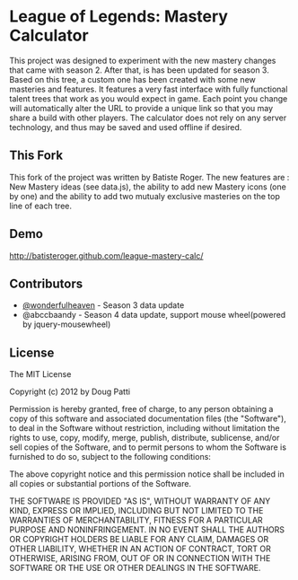 League of Legends:  Mastery Calculator
======================================

This project was designed to experiment with the new mastery changes that came
with season 2. After that, is has been updated for season 3.
Based on this tree, a custom one has been created with some new masteries and features.
It features a very fast interface with fully functional talent trees that work as you would expect in
game. Each point you change will automatically alter the URL to provide a unique
link so that you may share a build with other players. The calculator does not
rely on any server technology, and thus may be saved and used offline if
desired.

This Fork
---------

This fork of the project was written by Batiste Roger.
The new features are : New Mastery ideas (see data.js), the ability to add new Mastery icons (one by one) and the ability to add two mutualy exclusive masteries on the top line of each tree.

Demo
----

<http://batisteroger.github.com/league-mastery-calc/>

Contributors
------------

* [@wonderfulheaven](https://twitter.com/wonderfulheaven) - Season 3 data update
* @abccbaandy - Season 4 data update, support mouse wheel(powered by jquery-mousewheel)

License
-------

The MIT License

Copyright (c) 2012 by Doug Patti

Permission is hereby granted, free of charge, to any person obtaining a copy
of this software and associated documentation files (the "Software"), to deal
in the Software without restriction, including without limitation the rights
to use, copy, modify, merge, publish, distribute, sublicense, and/or sell
copies of the Software, and to permit persons to whom the Software is
furnished to do so, subject to the following conditions:

The above copyright notice and this permission notice shall be included in
all copies or substantial portions of the Software.

THE SOFTWARE IS PROVIDED "AS IS", WITHOUT WARRANTY OF ANY KIND, EXPRESS OR
IMPLIED, INCLUDING BUT NOT LIMITED TO THE WARRANTIES OF MERCHANTABILITY,
FITNESS FOR A PARTICULAR PURPOSE AND NONINFRINGEMENT. IN NO EVENT SHALL THE
AUTHORS OR COPYRIGHT HOLDERS BE LIABLE FOR ANY CLAIM, DAMAGES OR OTHER
LIABILITY, WHETHER IN AN ACTION OF CONTRACT, TORT OR OTHERWISE, ARISING FROM,
OUT OF OR IN CONNECTION WITH THE SOFTWARE OR THE USE OR OTHER DEALINGS IN
THE SOFTWARE.

